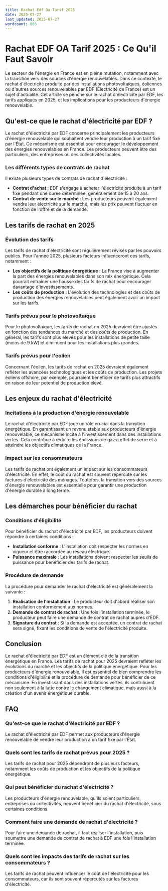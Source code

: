 ```yaml
---
title: Rachat Edf Oa Tarif 2025
date: 2025-07-27
last_updated: 2025-07-27
wordcount: 866
---
```


# Rachat EDF OA Tarif 2025 : Ce Qu'il Faut Savoir

Le secteur de l'énergie en France est en pleine mutation, notamment avec la transition vers des sources d'énergie renouvelables. Dans ce contexte, le rachat d'électricité produite par des installations photovoltaïques, éoliennes ou d'autres sources renouvelables par EDF (Électricité de France) est un sujet d'actualité. Cet article se penche sur le rachat d'électricité par EDF, les tarifs appliqués en 2025, et les implications pour les producteurs d'énergie renouvelable.

## Qu'est-ce que le rachat d'électricité par EDF ?

Le rachat d'électricité par EDF concerne principalement les producteurs d'énergie renouvelable qui souhaitent vendre leur production à un tarif fixé par l'État. Ce mécanisme est essentiel pour encourager le développement des énergies renouvelables en France. Les producteurs peuvent être des particuliers, des entreprises ou des collectivités locales.

### Les différents types de contrats de rachat

Il existe plusieurs types de contrats de rachat d'électricité :

- **Contrat d'achat** : EDF s'engage à acheter l'électricité produite à un tarif fixe pendant une durée déterminée, généralement de 15 à 20 ans.
- **Contrat de vente sur le marché** : Les producteurs peuvent également vendre leur électricité sur le marché, mais les prix peuvent fluctuer en fonction de l'offre et de la demande.

## Les tarifs de rachat en 2025

### Évolution des tarifs

Les tarifs de rachat d'électricité sont régulièrement révisés par les pouvoirs publics. Pour l'année 2025, plusieurs facteurs influenceront ces tarifs, notamment :

- **Les objectifs de la politique énergétique** : La France vise à augmenter la part des énergies renouvelables dans son mix énergétique. Cela pourrait entraîner une hausse des tarifs de rachat pour encourager davantage d'investissements.
- **Les coûts de production** : L'évolution des technologies et des coûts de production des énergies renouvelables peut également avoir un impact sur les tarifs.

### Tarifs prévus pour le photovoltaïque

Pour le photovoltaïque, les tarifs de rachat en 2025 devraient être ajustés en fonction des tendances du marché et des coûts de production. En général, les tarifs sont plus élevés pour les installations de petite taille (moins de 9 kW) et diminuent pour les installations plus grandes.

### Tarifs prévus pour l'éolien

Concernant l'éolien, les tarifs de rachat en 2025 devraient également refléter les avancées technologiques et les coûts de production. Les projets éoliens offshore, par exemple, pourraient bénéficier de tarifs plus attractifs en raison de leur potentiel de production élevé.

## Les enjeux du rachat d'électricité

### Incitations à la production d'énergie renouvelable

Le rachat d'électricité par EDF joue un rôle crucial dans la transition énergétique. En garantissant un revenu stable aux producteurs d'énergie renouvelable, ce mécanisme incite à l'investissement dans des installations vertes. Cela contribue à réduire les émissions de gaz à effet de serre et à atteindre les objectifs climatiques de la France.

### Impact sur les consommateurs

Les tarifs de rachat ont également un impact sur les consommateurs d'électricité. En effet, le coût du rachat est souvent répercuté sur les factures d'électricité des ménages. Toutefois, la transition vers des sources d'énergie renouvelables est essentielle pour garantir une production d'énergie durable à long terme.

## Les démarches pour bénéficier du rachat

### Conditions d'éligibilité

Pour bénéficier du rachat d'électricité par EDF, les producteurs doivent répondre à certaines conditions :

- **Installation conforme** : L'installation doit respecter les normes en vigueur et être raccordée au réseau électrique.
- **Puissance maximale** : Les installations doivent respecter les seuils de puissance pour bénéficier des tarifs de rachat.

### Procédure de demande

La procédure pour demander le rachat d'électricité est généralement la suivante :

1. **Réalisation de l'installation** : Le producteur doit d'abord réaliser son installation conformément aux normes.
2. **Demande de contrat de rachat** : Une fois l'installation terminée, le producteur peut faire une demande de contrat de rachat auprès d'EDF.
3. **Signature du contrat** : Si la demande est acceptée, un contrat de rachat sera signé, fixant les conditions de vente de l'électricité produite.

## Conclusion

Le rachat d'électricité par EDF est un élément clé de la transition énergétique en France. Les tarifs de rachat pour 2025 devraient refléter les évolutions du marché et les objectifs de la politique énergétique. Pour les producteurs d'énergie renouvelable, il est essentiel de bien comprendre les conditions d'éligibilité et la procédure de demande pour bénéficier de ce mécanisme. En investissant dans des installations vertes, ils contribuent non seulement à la lutte contre le changement climatique, mais aussi à la création d'un avenir énergétique durable.

## FAQ

### Qu'est-ce que le rachat d'électricité par EDF ?

Le rachat d'électricité par EDF permet aux producteurs d'énergie renouvelable de vendre leur production à un tarif fixé par l'État.

### Quels sont les tarifs de rachat prévus pour 2025 ?

Les tarifs de rachat pour 2025 dépendront de plusieurs facteurs, notamment les coûts de production et les objectifs de la politique énergétique.

### Qui peut bénéficier du rachat d'électricité ?

Les producteurs d'énergie renouvelable, qu'ils soient particuliers, entreprises ou collectivités, peuvent bénéficier du rachat d'électricité, sous certaines conditions.

### Comment faire une demande de rachat d'électricité ?

Pour faire une demande de rachat, il faut réaliser l'installation, puis soumettre une demande de contrat de rachat à EDF une fois l'installation terminée.

### Quels sont les impacts des tarifs de rachat sur les consommateurs ?

Les tarifs de rachat peuvent influencer le coût de l'électricité pour les consommateurs, car ils sont souvent répercutés sur les factures d'électricité.